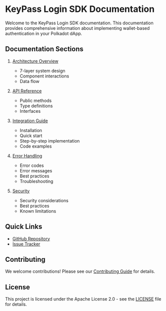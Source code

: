 # KeyPass Login SDK Documentation

Welcome to the KeyPass Login SDK documentation. This documentation provides comprehensive information about implementing wallet-based authentication in your Polkadot dApp.

## Documentation Sections

1. [Architecture Overview](architecture.md)
   - 7-layer system design
   - Component interactions
   - Data flow

2. [API Reference](api.md)
   - Public methods
   - Type definitions
   - Interfaces

3. [Integration Guide](integration.md)
   - Installation
   - Quick start
   - Step-by-step implementation
   - Code examples

4. [Error Handling](errors.md)
   - Error codes
   - Error messages
   - Best practices
   - Troubleshooting

5. [Security](security.md)
   - Security considerations
   - Best practices
   - Known limitations

## Quick Links

- [GitHub Repository](https://github.com/uliana1one/keypass)
- [Issue Tracker](https://github.com/uliana1one/keypass/issues)

## Contributing

We welcome contributions! Please see our [Contributing Guide](CONTRIBUTING.md) for details.

## License

This project is licensed under the Apache License 2.0 - see the [LICENSE](../LICENSE) file for details. 
